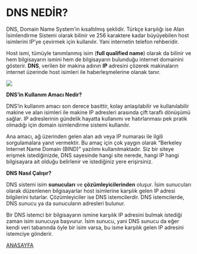 # DNS NEDİR?

DNS, Domain Name System’in kısaltılmış şeklidir. Türkçe karşılığı ise Alan İsimlendirme Sistemi olarak bilinir ve 256 karaktere kadar büyüyebilen host isimlerini IP’ye çevirmek için kullanılır. Yani internetin telefon rehberidir.

Host ismi, tümüyle tanımlanmış isim (**full qualified name**) olarak da bilinir ve hem bilgisayarın ismini hem de bilgisayarın bulunduğu internet domainini gösterir. **DNS**, verilen bir makina adının **IP** adresini çözerek makinaların internet üzerinde host isimleri ile haberleşmelerine olanak tanır.

![](https://lh3.googleusercontent.com/rlRZM1FQaFjZ_VMEsvZeKoa0IU2J9RAzgIK00iZXal6-_U-r_Jf_i0vPU2eWKQ6-woVq83HzhxsF)

**DNS’in Kullanım Amacı Nedir?**

DNS’in kullanım amacı son derece basittir, kolay anlaşılabilir ve kullanılabilir makine ve alan isimleri ile makine IP adresleri arasında çift taraflı dönüşümü sağlar. IP adreslerinin gündelik hayatta kullanımı ve hatırlanması pek pratik olmadığı için domain isimlendirme sistemi kullanılır.

Ana amacı, ağ üzerinden gelen alan adı veya IP numarası ile ilgili sorgulamalara yanıt vermektir. Bu amaç için çok yaygın olarak “Berkeley Internet Name Domain (BIND)” yazılımı kullanılmaktadır. Siz bir siteye erişmek istediğinizde, DNS sayesinde hangi site nerede, hangi IP hangi bilgisayara ait olduğu belirlenir ve istediğiniz yere erişirsiniz.

**DNS Nasıl Çalışır?**

DNS sistemi isim **sunucuları** ve **çözümleyicilerinden** oluşur. İsim sunucuları olarak düzenlenen bilgisayarlar host isimlerine karşılık gelen IP adresi bilgilerini tutarlar. Çözümleyiciler ise DNS istemcilerdir. DNS istemcilerde, DNS sunucu ya da sunucuların adresleri bulunur.

Bir DNS istemci bir bilgisayarın ismine karşılık IP adresini bulmak istediği zaman isim sunucuya başvurur. İsim sunucu, yani DNS sunucu da eğer kendi veri tabanında öyle bir isim varsa, bu isme karşılık gelen IP adresini istemciye gönderir.


[ANASAYFA](https://github.com/yeniceri1453/Ubuntu-Php)
